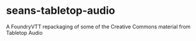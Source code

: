 # seans-tabletop-audio
A FoundryVTT repackaging of some of the Creative Commons material from Tabletop Audio
